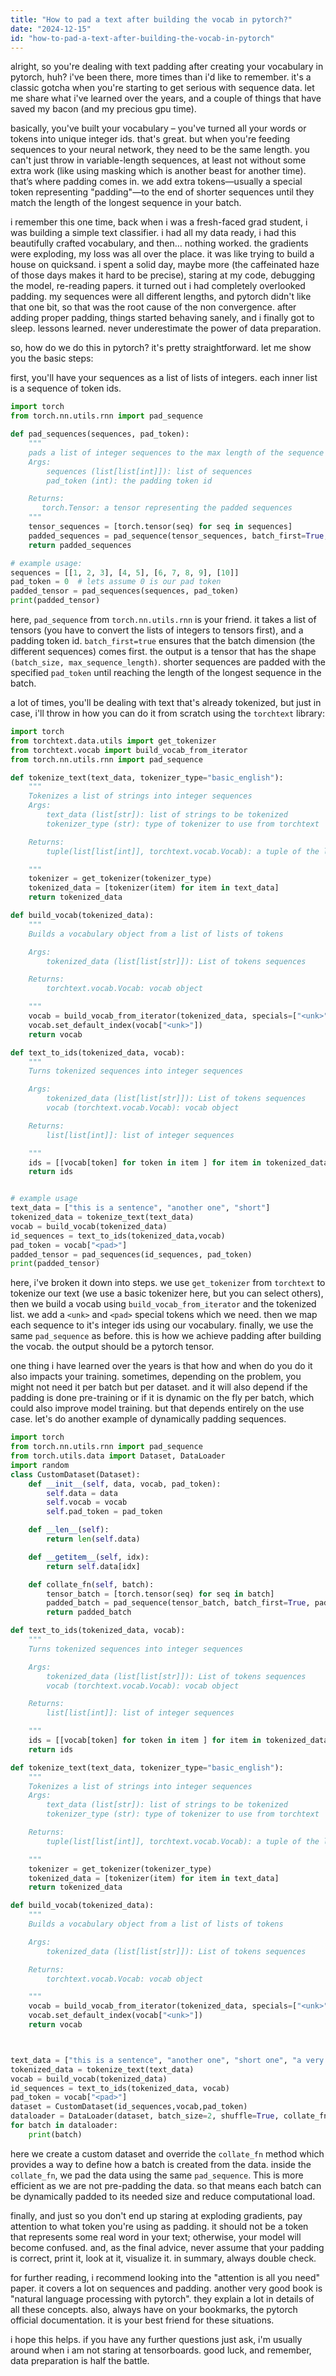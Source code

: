 ```yaml
---
title: "How to pad a text after building the vocab in pytorch?"
date: "2024-12-15"
id: "how-to-pad-a-text-after-building-the-vocab-in-pytorch"
---
```


alright, so you're dealing with text padding after creating your vocabulary in pytorch, huh? i've been there, more times than i'd like to remember. it's a classic gotcha when you're starting to get serious with sequence data. let me share what i've learned over the years, and a couple of things that have saved my bacon (and my precious gpu time).

basically, you've built your vocabulary – you've turned all your words or tokens into unique integer ids. that's great. but when you're feeding sequences to your neural network, they need to be the same length. you can't just throw in variable-length sequences, at least not without some extra work (like using masking which is another beast for another time). that’s where padding comes in. we add extra tokens—usually a special token representing "padding"—to the end of shorter sequences until they match the length of the longest sequence in your batch.

i remember this one time, back when i was a fresh-faced grad student, i was building a simple text classifier. i had all my data ready, i had this beautifully crafted vocabulary, and then… nothing worked. the gradients were exploding, my loss was all over the place. it was like trying to build a house on quicksand. i spent a solid day, maybe more (the caffeinated haze of those days makes it hard to be precise), staring at my code, debugging the model, re-reading papers. it turned out i had completely overlooked padding. my sequences were all different lengths, and pytorch didn't like that one bit, so that was the root cause of the non convergence. after adding proper padding, things started behaving sanely, and i finally got to sleep. lessons learned. never underestimate the power of data preparation.

so, how do we do this in pytorch? it's pretty straightforward. let me show you the basic steps:

first, you'll have your sequences as a list of lists of integers. each inner list is a sequence of token ids.

```python
import torch
from torch.nn.utils.rnn import pad_sequence

def pad_sequences(sequences, pad_token):
    """
    pads a list of integer sequences to the max length of the sequence with the pad_token
    Args:
        sequences (list[list[int]]): list of sequences
        pad_token (int): the padding token id

    Returns:
       torch.Tensor: a tensor representing the padded sequences
    """
    tensor_sequences = [torch.tensor(seq) for seq in sequences]
    padded_sequences = pad_sequence(tensor_sequences, batch_first=True, padding_value=pad_token)
    return padded_sequences

# example usage:
sequences = [[1, 2, 3], [4, 5], [6, 7, 8, 9], [10]]
pad_token = 0  # lets assume 0 is our pad token
padded_tensor = pad_sequences(sequences, pad_token)
print(padded_tensor)

```

here, `pad_sequence` from `torch.nn.utils.rnn` is your friend. it takes a list of tensors (you have to convert the lists of integers to tensors first), and a padding token id. `batch_first=true` ensures that the batch dimension (the different sequences) comes first. the output is a tensor that has the shape `(batch_size, max_sequence_length)`. shorter sequences are padded with the specified `pad_token` until reaching the length of the longest sequence in the batch.

a lot of times, you'll be dealing with text that's already tokenized, but just in case, i'll throw in how you can do it from scratch using the `torchtext` library:

```python
import torch
from torchtext.data.utils import get_tokenizer
from torchtext.vocab import build_vocab_from_iterator
from torch.nn.utils.rnn import pad_sequence

def tokenize_text(text_data, tokenizer_type="basic_english"):
    """
    Tokenizes a list of strings into integer sequences
    Args:
        text_data (list[str]): list of strings to be tokenized
        tokenizer_type (str): type of tokenizer to use from torchtext

    Returns:
        tuple(list[list[int]], torchtext.vocab.Vocab): a tuple of the list of sequences and the vocab object

    """
    tokenizer = get_tokenizer(tokenizer_type)
    tokenized_data = [tokenizer(item) for item in text_data]
    return tokenized_data

def build_vocab(tokenized_data):
    """
    Builds a vocabulary object from a list of lists of tokens

    Args:
        tokenized_data (list[list[str]]): List of tokens sequences

    Returns:
        torchtext.vocab.Vocab: vocab object

    """
    vocab = build_vocab_from_iterator(tokenized_data, specials=["<unk>", "<pad>"])
    vocab.set_default_index(vocab["<unk>"])
    return vocab

def text_to_ids(tokenized_data, vocab):
    """
    Turns tokenized sequences into integer sequences

    Args:
        tokenized_data (list[list[str]]): List of tokens sequences
        vocab (torchtext.vocab.Vocab): vocab object

    Returns:
        list[list[int]]: list of integer sequences

    """
    ids = [[vocab[token] for token in item ] for item in tokenized_data]
    return ids


# example usage
text_data = ["this is a sentence", "another one", "short"]
tokenized_data = tokenize_text(text_data)
vocab = build_vocab(tokenized_data)
id_sequences = text_to_ids(tokenized_data,vocab)
pad_token = vocab["<pad>"]
padded_tensor = pad_sequences(id_sequences, pad_token)
print(padded_tensor)
```

here, i've broken it down into steps. we use `get_tokenizer` from `torchtext` to tokenize our text (we use a basic tokenizer here, but you can select others), then we build a vocab using `build_vocab_from_iterator` and the tokenized list. we add a `<unk>` and `<pad>` special tokens which we need. then we map each sequence to it's integer ids using our vocabulary.  finally, we use the same `pad_sequence` as before. this is how we achieve padding after building the vocab. the output should be a pytorch tensor.

one thing i have learned over the years is that how and when do you do it also impacts your training. sometimes, depending on the problem, you might not need it per batch but per dataset. and it will also depend if the padding is done pre-training or if it is dynamic on the fly per batch, which could also improve model training. but that depends entirely on the use case. let's do another example of dynamically padding sequences.

```python
import torch
from torch.nn.utils.rnn import pad_sequence
from torch.utils.data import Dataset, DataLoader
import random
class CustomDataset(Dataset):
    def __init__(self, data, vocab, pad_token):
        self.data = data
        self.vocab = vocab
        self.pad_token = pad_token

    def __len__(self):
        return len(self.data)

    def __getitem__(self, idx):
        return self.data[idx]

    def collate_fn(self, batch):
        tensor_batch = [torch.tensor(seq) for seq in batch]
        padded_batch = pad_sequence(tensor_batch, batch_first=True, padding_value=self.pad_token)
        return padded_batch

def text_to_ids(tokenized_data, vocab):
    """
    Turns tokenized sequences into integer sequences

    Args:
        tokenized_data (list[list[str]]): List of tokens sequences
        vocab (torchtext.vocab.Vocab): vocab object

    Returns:
        list[list[int]]: list of integer sequences

    """
    ids = [[vocab[token] for token in item ] for item in tokenized_data]
    return ids

def tokenize_text(text_data, tokenizer_type="basic_english"):
    """
    Tokenizes a list of strings into integer sequences
    Args:
        text_data (list[str]): list of strings to be tokenized
        tokenizer_type (str): type of tokenizer to use from torchtext

    Returns:
        tuple(list[list[int]], torchtext.vocab.Vocab): a tuple of the list of sequences and the vocab object

    """
    tokenizer = get_tokenizer(tokenizer_type)
    tokenized_data = [tokenizer(item) for item in text_data]
    return tokenized_data

def build_vocab(tokenized_data):
    """
    Builds a vocabulary object from a list of lists of tokens

    Args:
        tokenized_data (list[list[str]]): List of tokens sequences

    Returns:
        torchtext.vocab.Vocab: vocab object

    """
    vocab = build_vocab_from_iterator(tokenized_data, specials=["<unk>", "<pad>"])
    vocab.set_default_index(vocab["<unk>"])
    return vocab



text_data = ["this is a sentence", "another one", "short one", "a very long one with lots of words here"]
tokenized_data = tokenize_text(text_data)
vocab = build_vocab(tokenized_data)
id_sequences = text_to_ids(tokenized_data, vocab)
pad_token = vocab["<pad>"]
dataset = CustomDataset(id_sequences,vocab,pad_token)
dataloader = DataLoader(dataset, batch_size=2, shuffle=True, collate_fn=dataset.collate_fn)
for batch in dataloader:
    print(batch)
```
here we create a custom dataset and override the `collate_fn` method which provides a way to define how a batch is created from the data.  inside the `collate_fn`, we pad the data using the same `pad_sequence`. This is more efficient as we are not pre-padding the data. so that means each batch can be dynamically padded to its needed size and reduce computational load.

finally, and just so you don't end up staring at exploding gradients, pay attention to what token you're using as padding. it should not be a token that represents some real word in your text; otherwise, your model will become confused. and, as the final advice, never assume that your padding is correct, print it, look at it, visualize it. in summary, always double check.

for further reading, i recommend looking into the "attention is all you need" paper. it covers a lot on sequences and padding. another very good book is "natural language processing with pytorch". they explain a lot in details of all these concepts. also, always have on your bookmarks, the pytorch official documentation. it is your best friend for these situations.

i hope this helps. if you have any further questions just ask, i'm usually around when i am not staring at tensorboards. good luck, and remember, data preparation is half the battle.
